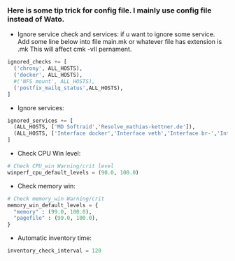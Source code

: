 ### Here is some tip trick for config file. I mainly use config file instead of Wato.

- Ignore service check and services: if u want to ignore some service. Add some line below into file main.mk or whatever file has extension is .mk
This will affect cmk -vII pernament.
```python
ignored_checks += [
  ('chrony', ALL_HOSTS),
  ('docker', ALL_HOSTS),
  #('NFS mount', ALL_HOSTS),
  ('postfix_mailq_status',ALL_HOSTS),
]
```

- Ignore services:
```python
ignored_services += [
  (ALL_HOSTS, ['MD Softraid','Resolve_mathias-kettner.de']),
  (ALL_HOSTS, ['Interface docker','Interface veth','Interface br-','Interface cali','Interface tunl0']),
]
```

- Check CPU Win level:
```python
# Check CPU_win Warning/crit level
winperf_cpu_default_levels = (90.0, 100.0)
```
- Check memory win:

```python
# Check memory_win Warning/crit
memory_win_default_levels = {
  "memory" : (99.0, 100.0),
  "pagefile" : (99.0, 100.0),
}
```

- Automatic inventory time:
```python
inventory_check_interval = 120
```


